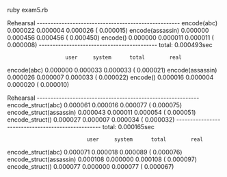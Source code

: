 ruby exam5.rb

Rehearsal ----------------------------------------------------
encode(abc)        0.000022   0.000004   0.000026 (  0.000015)
encode(assassin)   0.000000   0.000456   0.000456 (  0.000450)
encode()           0.000000   0.000011   0.000011 (  0.000008)
------------------------------------------- total: 0.000493sec

                       user     system      total        real
encode(abc)        0.000000   0.000033   0.000033 (  0.000021)
encode(assassin)   0.000026   0.000007   0.000033 (  0.000022)
encode()           0.000016   0.000004   0.000020 (  0.000010)


Rehearsal -----------------------------------------------------------
encode_struct(abc)        0.000061   0.000016   0.000077 (  0.000075)
encode_struct(assassin)   0.000043   0.000011   0.000054 (  0.000051)
encode_struct()           0.000027   0.000007   0.000034 (  0.000032)
-------------------------------------------------- total: 0.000165sec

                              user     system      total        real
encode_struct(abc)        0.000071   0.000018   0.000089 (  0.000076)
encode_struct(assassin)   0.000108   0.000000   0.000108 (  0.000097)
encode_struct()           0.000077   0.000000   0.000077 (  0.000067)